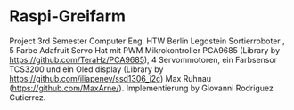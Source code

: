 # Raspi-Greifarm
  Project 3rd Semester Computer Eng. HTW Berlin
  Legostein Sortierroboter , 5 Farbe
  Adafruit Servo Hat mit PWM Mikrokontroller PCA9685 (Library by https://github.com/TeraHz/PCA9685), 4 Servommotoren, ein       Farbsensor TCS3200 und ein Oled display (Library by https://github.com/iliapenev/ssd1306_i2c)
Max Ruhnau (https://github.com/MaxArne/). Implementierung by Giovanni Rodriguez Gutierrez.


